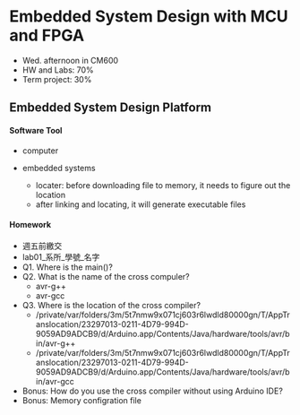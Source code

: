# Embedded System Design with MCU and FPGA
* Wed. afternoon in CM600
* HW and Labs: 70%
* Term project: 30%

## Embedded System Design Platform
#### Software Tool
* computer
    
* embedded systems
    * locater: before downloading file to memory, it needs to figure out the location
    * after linking and locating, it will generate executable files

#### Homework
* 週五前繳交
* lab01_系所_學號_名字
* Q1. Where is the main()?
* Q2. What is the name of the cross compuler?
    * avr-g++
    * avr-gcc
* Q3. Where is the location of the cross compiler?
    * /private/var/folders/3m/5t7nmw9x071cj603r6lwdld80000gn/T/AppTranslocation/23297013-0211-4D79-994D-9059AD9ADCB9/d/Arduino.app/Contents/Java/hardware/tools/avr/bin/avr-g++
    * /private/var/folders/3m/5t7nmw9x071cj603r6lwdld80000gn/T/AppTranslocation/23297013-0211-4D79-994D-9059AD9ADCB9/d/Arduino.app/Contents/Java/hardware/tools/avr/bin/avr-gcc
* Bonus: How do you use the cross compiler without using Arduino IDE?
* Bonus: Memory configration file
